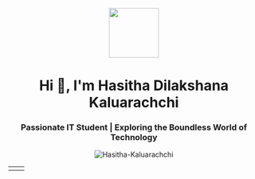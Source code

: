 <p align="center" ><img  src = "https://github.com/7oSkaaa/7oSkaaa/blob/main/Images/about_me.gif?raw=true" width = 100px></p>
<h1 align="center">Hi 👋, I'm Hasitha Dilakshana Kaluarachchi</h1>
<h3 align="center">Passionate IT Student | Exploring the Boundless World of Technology</h3>
<p align="center"> <img src="https://komarev.com/ghpvc/?username=Hasitha-Kaluarachchi&label=Profile%20views&color=0e75b6&style=flat" alt="Hasitha-Kaluarachchi" /> </p>

<table align="center">
<tr border="none">
<td width="50%" align="left">
